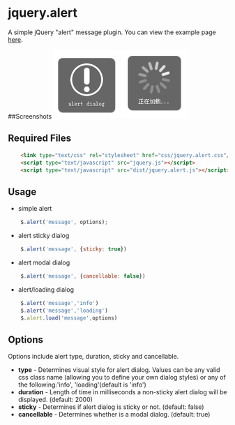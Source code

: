 
jquery.alert
============

A simple jQuery "alert" message plugin. You can view the example page [here](http://htmlpreview.github.com/?https://github.com/feexon/jquery.alert/blob/master/demo/jquery.alert.html).

##Screenshots
![alert dialog](https://raw.githubusercontent.com/feexon/jquery.alert/master/screenshots/alert_dialog.png)
![loading dialog](https://raw.githubusercontent.com/feexon/jquery.alert/master/screenshots/loading_dialog.png)


## Required Files
``` html
    <link type="text/css" rel="stylesheet" href="css/jquery.alert.css"/>
    <script type="text/javascript" src="jquery.js"></script>
    <script type="text/javascript" src="dist/jquery.alert.js"></script>
```


## Usage
- simple alert
``` javascript
    $.alert('message', options);
```

- alert sticky dialog
``` javascript
    $.alert('message', {sticky: true})
```
- alert modal dialog
``` javascript
    $.alert('message', {cancellable: false})
```
- alert/loading dialog
``` javascript
    $.alert('message','info')
    $.alert('message','loading')
    $.alert.load('message',options)
```


## Options

Options include alert type, duration, sticky and cancellable.

* **type** - Determines visual style for alert dialog. Values can be any valid css class name (allowing you to define your own dialog styles) or any of the following:'info', 'loading'(default is 'info')
* **duration** - Length of time in milliseconds a non-sticky alert dialog will be displayed. (default: 2000)
* **sticky** - Determines if alert dialog is sticky or not. (default: false)
* **cancellable** - Determines whether is a modal dialog. (default: true)


